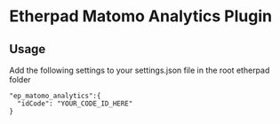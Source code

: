 # Etherpad Matomo Analytics Plugin

Usage
-
Add the following settings to your settings.json file in the root etherpad folder
```
"ep_matomo_analytics":{
  "idCode": "YOUR_CODE_ID_HERE"
}
```
